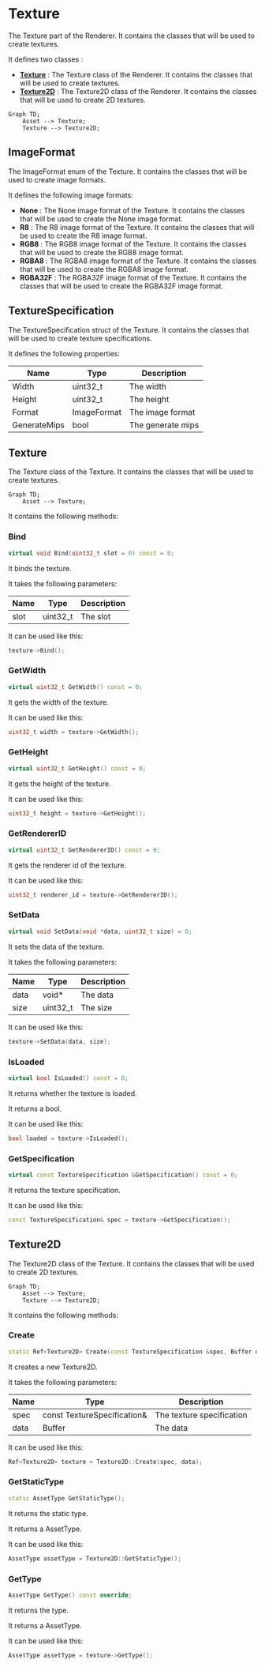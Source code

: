 # Texture

The Texture part of the Renderer. It contains the classes that will be used to create textures.

It defines two classes :

- [**Texture**](#texture) : The Texture class of the Renderer. It contains the classes that will be used to create textures.
- [**Texture2D**](#texture2d) : The Texture2D class of the Renderer. It contains the classes that will be used to create 2D textures.

```mermaid
Graph TD;
    Asset --> Texture;
    Texture --> Texture2D;
```

## ImageFormat

The ImageFormat enum of the Texture. It contains the classes that will be used to create image formats.

It defines the following image formats:

- **None** : The None image format of the Texture. It contains the classes that will be used to create the None image format.
- **R8** : The R8 image format of the Texture. It contains the classes that will be used to create the R8 image format.
- **RGB8** : The RGB8 image format of the Texture. It contains the classes that will be used to create the RGB8 image format.
- **RGBA8** : The RGBA8 image format of the Texture. It contains the classes that will be used to create the RGBA8 image format.
- **RGBA32F** : The RGBA32F image format of the Texture. It contains the classes that will be used to create the RGBA32F image format.

## TextureSpecification

The TextureSpecification struct of the Texture. It contains the classes that will be used to create texture specifications.

It defines the following properties:

| Name         | Type        | Description       |
|--------------|-------------|-------------------|
| Width        | uint32_t    | The width         |
| Height       | uint32_t    | The height        |
| Format       | ImageFormat | The image format  |
| GenerateMips | bool        | The generate mips |

## Texture

The Texture class of the Texture. It contains the classes that will be used to create textures.

```mermaid
Graph TD;
    Asset --> Texture;
```

It contains the following methods:

### Bind

```c++
virtual void Bind(uint32_t slot = 0) const = 0;
```

It binds the texture.

It takes the following parameters:

| Name | Type     | Description |
|------|----------|-------------|
| slot | uint32_t | The slot    |

It can be used like this:

```c++
texture->Bind();
```

### GetWidth

```c++
virtual uint32_t GetWidth() const = 0;
```

It gets the width of the texture.

It can be used like this:

```c++
uint32_t width = texture->GetWidth();
```

### GetHeight

```c++
virtual uint32_t GetHeight() const = 0;
```

It gets the height of the texture.

It can be used like this:

```c++
uint32_t height = texture->GetHeight();
```

### GetRendererID

```c++
virtual uint32_t GetRendererID() const = 0;
```

It gets the renderer id of the texture.

It can be used like this:

```c++
uint32_t renderer_id = texture->GetRendererID();
```

### SetData

```c++
virtual void SetData(void *data, uint32_t size) = 0;
```

It sets the data of the texture.

It takes the following parameters:

| Name | Type     | Description |
|------|----------|-------------|
| data | void*    | The data    |
| size | uint32_t | The size    |

It can be used like this:

```c++
texture->SetData(data, size);
```

### IsLoaded

```c++
virtual bool IsLoaded() const = 0;
```

It returns whether the texture is loaded.

It returns a bool.

It can be used like this:

```c++
bool loaded = texture->IsLoaded();
```

### GetSpecification

```c++
virtual const TextureSpecification &GetSpecification() const = 0;
```

It returns the texture specification.

It can be used like this:

```c++
const TextureSpecification& spec = texture->GetSpecification();
```

## Texture2D

The Texture2D class of the Texture. It contains the classes that will be used to create 2D textures.

```mermaid
Graph TD;
    Asset --> Texture;
    Texture --> Texture2D;
```

It contains the following methods:

### Create

```c++
static Ref<Texture2D> Create(const TextureSpecification &spec, Buffer data = Buffer());
```

It creates a new Texture2D.

It takes the following parameters:

| Name | Type | Description |
|------|------|-------------|
| spec | const TextureSpecification& | The texture specification |
| data | Buffer | The data |

It can be used like this:

```c++
Ref<Texture2D> texture = Texture2D::Create(spec, data);
```

### GetStaticType

```c++
static AssetType GetStaticType();
```

It returns the static type.

It returns a AssetType.

It can be used like this:

```c++
AssetType assetType = Texture2D::GetStaticType();
```

### GetType

```c++
AssetType GetType() const override;
```

It returns the type.

It returns a AssetType.

It can be used like this:

```c++
AssetType assetType = texture->GetType();
```


